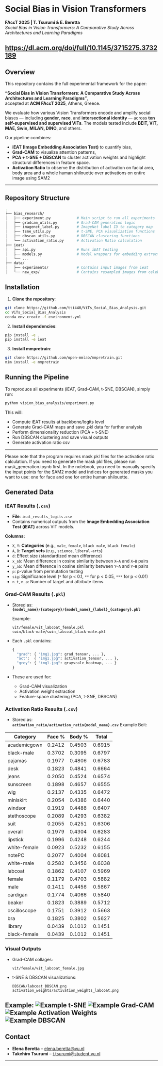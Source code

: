 # Social Bias in Vision Transformers

**FAccT 2025 | T. Tsurumi & E. Beretta**  
*Social Bias in Vision Transformers: A Comparative Study Across Architectures and Learning Paradigms*

https://dl.acm.org/doi/full/10.1145/3715275.3732189
---

## Overview

This repository contains the full experimental framework for the paper:

**“Social Bias in Vision Transformers: A Comparative Study Across Architectures and Learning Paradigms”**,  
accepted at **ACM FAccT 2025**, Athens, Greece.

We evaluate how various Vision Transformers encode and amplify social biases — including **gender**, **race**, and **intersectional identity** — across **ten self-supervised and supervised ViTs**. The models tested include **BEiT, ViT, MAE, Swin, MILAN, DINO**, and others.

Our pipeline combines:
- **iEAT (Image Embedding Association Test)** to quantify bias,
- **Grad-CAM** to visualize attention patterns,
- **PCA + t-SNE + DBSCAN** to cluster activation weights and highlight structural differences in feature space.
- **Activation Ratio** to observe the distribution of activation on facial area, body area and a whole human shilouette over activations on entire image using SAM2
---

## Repository Structure

```bash
.
├── bias_research/
│   ├── experiment.py            # Main script to run all experiments
│   ├── gradcam_utils.py         # Grad-CAM generation logic
│   ├── imagenet_label.py        # ImageNet label ID to category map
│   ├── tsne_utils.py            # t-SNE, PCA visualization functions
│   ├── dbscan_utils.py          # DBSCAN clustering functions
│   └── activation_ratio.py      # Activation Ratio calculation
├── ieat/
│   ├── api.py                   # Runs iEAT testing
│   ├── models.py                # Model wrappers for embedding extraction
│   └── ...
├── data/
│   ├── experiments/             # Contains input images from ieat
│   └── new_exp/                 # Contains resampled images from celebA
```

## Installation
1. **Clone the repository**:
```bash
git clone https://github.com/tti440/ViTs_Social_Bias_Analysis.git
cd ViTs_Social_Bias_Analysis
conda env create -f environment.yml
```
2. **Install dependencies**:
```bash
pip install -e .
pip install -e ieat 
```
3. **Install mmpretrain**:
```bash
git clone https://github.com/open-mmlab/mmpretrain.git
mim install -e mmpretrain
```

## Running the Pipeline

To reproduce all experiments (iEAT, Grad-CAM, t-SNE, DBSCAN), simply run:

```bash
python vision_bias_analysis/experiment.py
```

This will:
- Compute iEAT results at backbone/logits level
- Generate Grad-CAM maps and save .pkl data for further analysis
- Perform dimensionality reduction (PCA + t-SNE)
- Run DBSCAN clustering and save visual outputs
- Generate activation ratio csv
---
Please note that the program requires mask pkl files for the activation ratio calculation.
If you need to generate the mask pkl files, please run mask_generation.ipynb first.
In the notebook, you need to manually specify the input points for the SAM2 model and indices for generated masks you want to use: one for face and one for entire human shilouette.

## Generated Data

### iEAT Results (`.csv`)
- **File**: `ieat_results_logits.csv`
- Contains numerical outputs from the **Image Embedding Association Test (iEAT)** across ViT models.

**Columns:**
- `X`, `Y`: **Categories** (e.g., `male`, `female`, `black male`, `black female`)
- `A`, `B`: **Target sets** (e.g., `science`, `liberal-arts`)
- `d`: Effect size (standardized mean difference)
- `x_ab`: Mean difference in cosine similarity between `X–A` and `X–B` pairs
- `y_ab`: Mean difference in cosine similarity between `Y–A` and `Y–B` pairs
- `p`: p-value from permutation testing
- `sig`: Significance level (`*` for p < 0.1, `**` for p < 0.05, `***` for p < 0.01)
- `n_t`, `n_a`: Number of target and attribute items

### Grad-CAM Results (`.pkl`)
- Stored as:  
  **`{model_name}/{category}/{model_name}_{label}_{category}.pkl`**

  Example:
  ```
  vit/female/vit_labcoat_female.pkl
  swin/black-male/swin_labcoat_black-male.pkl
  ```

- Each `.pkl` contains:
  ```python
  {
    "grad": { "img1.jpg": grad_tensor, ... },
    "act":  { "img1.jpg": activation_tensor, ... },
    "grey": { "img1.jpg": grayscale_heatmap, ... }
  }
  ```

- These are used for:
  - Grad-CAM visualization
  - Activation weight extraction
  - Feature-space clustering (PCA, t-SNE, DBSCAN)

### Activation Ratio Results (`.csv`)
- Stored as:  
  **`activation_ratio/activation_ratio{model_name}.csv`**
  Example Beit:
  
| Category       | Face % | Body % | Total  |
|----------------|--------|--------|--------|
| academicgown   | 0.2412 | 0.4503 | 0.6915 |
| black-male     | 0.3702 | 0.3095 | 0.6797 |
| pajamas        | 0.1977 | 0.4806 | 0.6783 |
| desk           | 0.1823 | 0.4841 | 0.6664 |
| jeans          | 0.2050 | 0.4524 | 0.6574 |
| sunscreen      | 0.1898 | 0.4657 | 0.6555 |
| wig            | 0.2137 | 0.4335 | 0.6472 |
| miniskirt      | 0.2054 | 0.4386 | 0.6440 |
| windsor        | 0.1919 | 0.4488 | 0.6407 |
| stethoscope    | 0.2089 | 0.4293 | 0.6382 |
| suit           | 0.2055 | 0.4251 | 0.6306 |
| overall        | 0.1979 | 0.4304 | 0.6283 |
| lipstick       | 0.1996 | 0.4248 | 0.6244 |
| white-female   | 0.0923 | 0.5232 | 0.6155 |
| notePC         | 0.2077 | 0.4004 | 0.6081 |
| white-male     | 0.2582 | 0.3456 | 0.6038 |
| labcoat        | 0.1862 | 0.4107 | 0.5969 |
| female         | 0.1179 | 0.4703 | 0.5882 |
| male           | 0.1411 | 0.4456 | 0.5867 |
| cardigan       | 0.1774 | 0.4066 | 0.5840 |
| beaker         | 0.1823 | 0.3889 | 0.5712 |
| oscilloscope   | 0.1751 | 0.3912 | 0.5663 |
| bra            | 0.1825 | 0.3802 | 0.5627 |
| library        | 0.0439 | 0.1012 | 0.1451 |
| black-female   | 0.0439 | 0.1012 | 0.1451 |


### Visual Outputs
- Grad-CAM collages:
  ```
  vit/female/vit_labcoat_female.jpg
  ```
- t-SNE & DBSCAN visualizations:
  ```
  DBSCAN/labcoat_DBSCAN.png
  activation_weights/activation_weights_labcoat.png
  ```
Example:
![Example t-SNE](gender-career/Gender-Career_dino_logits.png)
![Example Grad-CAM](beit/black-male/beit_labcoat_black-male.jpg)
![Example Activation Weights](activation_weights/activation_weights_labcoat.png)
![Example DBSCAN](DBSCAN/labcoat_DBSCAN.png)
---

## Contact

- **Elena Beretta** – [elena.beretta@vu.nl](mailto:elena.beretta@vu.nl)
- **Takehiro Tsurumi** – [t.tsurumi@student.vu.nl](mailto:t.tsurumi@student.vu.nl)

---
